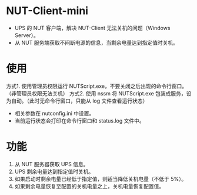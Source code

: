# NUT-Client-mini
- UPS 的 NUT 客户端，解决 NUT-Client 无法关机的问题（Windows Server）。
- 从 NUT 服务端获取不间断电源的信息，当剩余电量达到指定值时关机。 

# 使用
方式1. 使用管理员权限运行 NUTScript.exe，不要关闭之后出现的命令行窗口。（非管理员权限无法关机）
方式2. 使用 nssm 将 NUTScript.exe 包装成服务，设为自动。（此时无命令行窗口，只能从 log 文件查看运行状态）

- 相关参数在 nutconfig.ini 中设置。
- 当前运行状态会打印在命令行窗口和 status.log 文件中。

# 功能
1. 从 NUT 服务器获取 UPS 信息。
2. UPS 剩余电量达到指定值时关机。
3. 如果启动时剩余电量已经低于指定值，则适当降低关机电量（不低于 5%）。
4. 如果剩余电量恢复至配置的关机电量之上，关机电量恢复配置值。
